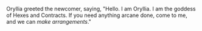 Oryllia greeted the newcomer, saying, "Hello. I am Oryllia. I am the goddess of Hexes and Contracts. If you need anything arcane done, come to me, and we can *make arrangements*."